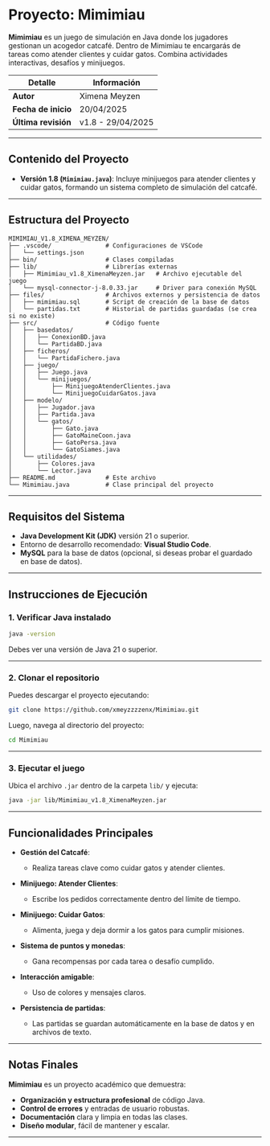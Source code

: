# Proyecto: Mimimiau

**Mimimiau** es un juego de simulación en Java donde los jugadores gestionan un acogedor catcafé. Dentro de Mimimiau te encargarás de tareas como atender clientes y cuidar gatos. Combina actividades interactivas, desafíos y minijuegos.

| Detalle             | Información         |
| ------------------- | ------------------- |
| **Autor**           | Ximena Meyzen        |
| **Fecha de inicio** | 20/04/2025           |
| **Última revisión** | v1.8 - 29/04/2025    |

---

## Contenido del Proyecto

- **Versión 1.8 (`Mimimiau.java`)**: Incluye minijuegos para atender clientes y cuidar gatos, formando un sistema completo de simulación del catcafé.

---

## Estructura del Proyecto

```plaintext
MIMIMIAU_V1.8_XIMENA_MEYZEN/
├── .vscode/               # Configuraciones de VSCode
│   └── settings.json
├── bin/                   # Clases compiladas
├── lib/                   # Librerías externas
│   ├── Mimimiau_v1.8_XimenaMeyzen.jar   # Archivo ejecutable del juego
│   └── mysql-connector-j-8.0.33.jar     # Driver para conexión MySQL
├── files/                 # Archivos externos y persistencia de datos
│   ├── mimimiau.sql       # Script de creación de la base de datos
│   └── partidas.txt       # Historial de partidas guardadas (se crea si no existe)
├── src/                   # Código fuente
│   ├── basedatos/
│   │   ├── ConexionBD.java
│   │   └── PartidaBD.java
│   ├── ficheros/
│   │   └── PartidaFichero.java
│   ├── juego/
│   │   ├── Juego.java
│   │   └── minijuegos/
│   │       ├── MinijuegoAtenderClientes.java
│   │       └── MinijuegoCuidarGatos.java
│   ├── modelo/
│   │   ├── Jugador.java
│   │   ├── Partida.java
│   │   └── gatos/
│   │       ├── Gato.java
│   │       ├── GatoMaineCoon.java
│   │       ├── GatoPersa.java
│   │       └── GatoSiames.java
│   └── utilidades/
│       ├── Colores.java
│       └── Lector.java
├── README.md              # Este archivo
└── Mimimiau.java          # Clase principal del proyecto
```

---

## Requisitos del Sistema

- **Java Development Kit (JDK)** versión 21 o superior.
- Entorno de desarrollo recomendado: **Visual Studio Code**.
- **MySQL** para la base de datos (opcional, si deseas probar el guardado en base de datos).

---

## Instrucciones de Ejecución

### 1. Verificar Java instalado

```bash
java -version
```

Debes ver una versión de Java 21 o superior.

---

### 2. Clonar el repositorio

Puedes descargar el proyecto ejecutando:

```bash
git clone https://github.com/xmeyzzzzenx/Mimimiau.git
```

Luego, navega al directorio del proyecto:

```bash
cd Mimimiau
```

---

### 3. Ejecutar el juego

Ubica el archivo `.jar` dentro de la carpeta `lib/` y ejecuta:

```bash
java -jar lib/Mimimiau_v1.8_XimenaMeyzen.jar
```

---

## Funcionalidades Principales

- **Gestión del Catcafé**:
  - Realiza tareas clave como cuidar gatos y atender clientes.

- **Minijuego: Atender Clientes**:
  - Escribe los pedidos correctamente dentro del límite de tiempo.

- **Minijuego: Cuidar Gatos**:
  - Alimenta, juega y deja dormir a los gatos para cumplir misiones.

- **Sistema de puntos y monedas**:
  - Gana recompensas por cada tarea o desafío cumplido.

- **Interacción amigable**:
  - Uso de colores y mensajes claros.

- **Persistencia de partidas**:
  - Las partidas se guardan automáticamente en la base de datos y en archivos de texto.

---

## Notas Finales

**Mimimiau** es un proyecto académico que demuestra:

- **Organización y estructura profesional** de código Java.
- **Control de errores** y entradas de usuario robustas.
- **Documentación** clara y limpia en todas las clases.
- **Diseño modular**, fácil de mantener y escalar.

---
